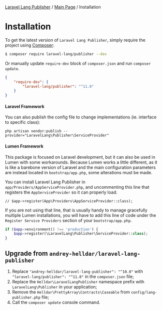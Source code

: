 [Laravel Lang Publisher][link_source] / [Main Page](index.md) / Installation

# Installation

To get the latest version of `Laravel Lang Publisher`, simply require the project using [Composer](https://getcomposer.org):

```bash
$ composer require laravel-lang/publisher --dev
```

Or manually update `require-dev` block of `composer.json` and run `composer update`.

```json
{
    "require-dev": {
        "laravel-lang/publisher": "^11.0"
    }
}
```

#### Laravel Framework

You can also publish the config file to change implementations (ie. interface to specific class):

```
php artisan vendor:publish --provider="LaravelLang\Publisher\ServiceProvider"
```

#### Lumen Framework

This package is focused on Laravel development, but it can also be used in Lumen with some workarounds. Because Lumen works a little different, as it is like a barebone version of
Laravel and the main configuration parameters are instead located in `bootstrap/app.php`, some alterations must be made.

You can install Laravel Lang Publisher in `app/Providers/AppServiceProvider.php`, and uncommenting this line that registers the `AppServiceProvider` so it can properly load.

```
// $app->register(App\Providers\AppServiceProvider::class);
```

If you are not using that line, that is usually handy to manage gracefully multiple Lumen installations, you will have to add this line of code under
the `Register Service Providers` section of your `bootstrap/app.php`.

```php
if ($app->environment() !== 'production') {
    $app->register(\LaravelLang\Publisher\ServiceProvider::class);
}
```

## Upgrade from `andrey-helldar/laravel-lang-publisher`

1. Replace `"andrey-helldar/laravel-lang-publisher": "^10.0"` with `"laravel-lang/publisher": "^11.0"` in the `composer.json` file;
2. Replace the `Helldar\LaravelLangPublisher` namespace prefix with `LaravelLang\Publisher` in your application;
2. Remove the `Helldar\PrettyArray\Contracts\Caseable` from `config/lang-publisher.php` file;
3. Call the `composer update` console command.

[link_source]:  https://github.com/Laravel-Lang/publisher
